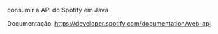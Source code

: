 consumir a API do Spotify em Java 

Documentação: https://developer.spotify.com/documentation/web-api

